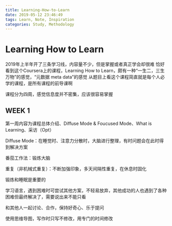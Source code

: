 ```yaml
---
title: Learning-How-to-Learn
date: 2019-05-12 23:46:49
tags: Learn, Note, Inspiration
categories: Study, Methodology
---
```


# Learning How to Learn

2019年上半年开了三条学习线，内容量不少，但是掌握或者真正学会却很难
恰好看到这个Coursera上的课程，Learning How to Learn，颇有一种“一生二，三生万物”的感觉，“元数据 meta data”的感觉
从题目上看这个课程简直就是每个人必学的课程，是所有课程的前导课啊

课程分为四周，感觉信息度并不密集，应该很容易掌握

## WEEK 1

第一周内容为课程总体介绍、Diffuse Mode & Foucused Mode、What is Learning、采访（Opt）

Diffuse Mode：在睡觉时、注意力分散时，大脑进行整理，有时问题会在此时得到解决方案

番茄工作法：锻炼大脑

重复（非机械式重复）：不断加强印象，多天间隔性重复，在休息时固化

锻炼和睡眠是重要的

学习语言，遇到困难时可尝试其他方案，不轻易放弃，其他成功的人也遇到了各种困难但最终解决了，需要说出来不能只看

和其他人一起讨论、合作，保持好奇心、乐于提问

使用思维导图，写作时只写不修改，用专门的时间修改